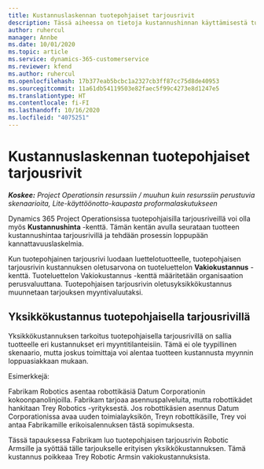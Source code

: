 ```yaml
---
title: Kustannuslaskennan tuotepohjaiset tarjousrivit
description: Tässä aiheessa on tietoja kustannushinnan käyttämisestä tuotepohjaisella tarjousrivillä.
author: ruhercul
manager: Annbe
ms.date: 10/01/2020
ms.topic: article
ms.service: dynamics-365-customerservice
ms.reviewer: kfend
ms.author: ruhercul
ms.openlocfilehash: 17b377eab5bcbc1a2327cb3ff87cc75d8de40953
ms.sourcegitcommit: 11a61db54119503e82faec5f99c4273e8d1247e5
ms.translationtype: HT
ms.contentlocale: fi-FI
ms.lasthandoff: 10/16/2020
ms.locfileid: "4075251"
---
```

# <a name="costing-product-based-quote-lines"></a>Kustannuslaskennan tuotepohjaiset tarjousrivit

_**Koskee:** Project Operationsin resurssiin / muuhun kuin resurssiin perustuvia skenaarioita, Lite-käyttöönotto-kaupasta proformalaskutukseen_


Dynamics 365 Project Operationsissa tuotepohjaisilla tarjousriveillä voi olla myös **Kustannushinta** -kenttä. Tämän kentän avulla seurataan tuotteen kustannushintaa tarjousrivillä ja tehdään prosessin loppupään kannattavuuslaskelmia.

Kun tuotepohjainen tarjousrivi luodaan luettelotuotteelle, tuotepohjaisen tarjousrivin kustannuksen oletusarvona on tuoteluettelon **Vakiokustannus** -kenttä. Tuoteluettelon Vakiokustannus -kenttä määritetään organisaation perusvaluuttana. Tuotepohjaisen tarjousrivin oletusyksikkökustannus muunnetaan tarjouksen myyntivaluutaksi.

## <a name="unit-cost-on-a-product-based-quote-line"></a>Yksikkökustannus tuotepohjaisella tarjousrivillä

Yksikkökustannuksen tarkoitus tuotepohjaisella tarjousrivillä on sallia tuotteelle eri kustannukset eri myyntitilanteisiin. Tämä ei ole tyypillinen skenaario, mutta joskus toimittaja voi alentaa tuotteen kustannusta myynnin loppuasiakkaan mukaan.

Esimerkkejä:

Fabrikam Robotics asentaa robottikäsiä Datum Corporationin kokoonpanolinjoilla. Fabrikam tarjoaa asennuspalveluita, mutta robottikädet hankitaan Trey Robotics -yrityksestä. Jos robottikäsien asennus Datum Corporationissa avaa uuden toimialayksikön, Treyn robottikäsille, Trey voi antaa Fabrikamille erikoisalennuksen tästä sopimuksesta.

Tässä tapauksessa Fabrikam luo tuotepohjaisen tarjousrivin Robotic Armsille ja syöttää tälle tarjoukselle erityisen yksikkökustannuksen. Tämä kustannus poikkeaa Trey Robotic Armsin vakiokustannuksista.
